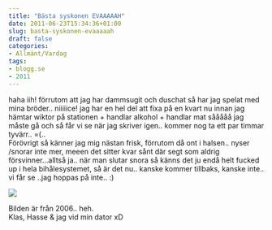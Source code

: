 ```yaml
---
title: "Bästa syskonen EVAAAAAH"
date: 2011-06-23T15:34:36+01:00
slug: basta-syskonen-evaaaaah
draft: false
categories:
- Allmänt/Vardag
tags:
- blogg.se
- 2011
---
```

haha iih! förrutom att jag har dammsugit och duschat så har jag spelat med mina bröder.. niiiiice! jag har en hel del att fixa på en kvart nu innan jag hämtar wiktor på stationen + handlar alkohol + handlar mat sååååå jag måste gå och så får vi se när jag skriver igen.. kommer nog ta ett par timmar tyvärr.. =(..  
Förövrigt så känner jag mig nästan frisk, förrutom då ont i halsen.. nyser /snorar inte mer, meeen det sitter kvar sånt där segt som aldrig försvinner...alltså ja.. när man slutar snora så känns det ju endå helt fucked up i hela bihålesystemet, så är det nu.. kanske kommer tillbaks, kanske inte.. vi får se ..jag hoppas på inte.. :)  
  
![](/assets/images/blogg.se/klashansjag-l8jan06_154203320.jpg)  
  
Bilden är från 2006.. heh.  
Klas, Hasse & jag vid min dator xD